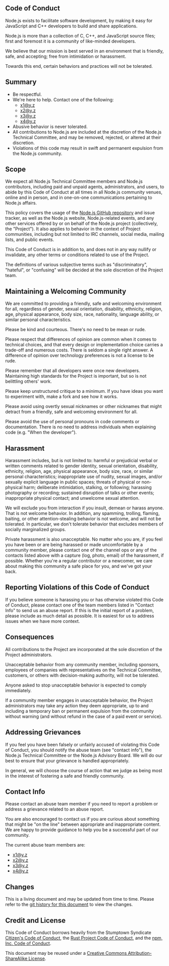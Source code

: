 ## Code of Conduct

Node.js exists to facilitate software development, by making it easy for
JavaScript and C++ developers to build and share applications.

Node.js is more than a collection of C, C++, and JavaScript source files; first
and foremost it is a community of like-minded developers.

We believe that our mission is best served in an environment that is
friendly, safe, and accepting; free from intimidation or harassment.

Towards this end, certain behaviors and practices will not be tolerated.

## Summary

* Be respectful.
* We're here to help. Contact one of the following:
  * <x1@y.z>
  * <x2@y.z>
  * <x3@y.z>
  * <x4@y.z>
* Abusive behavior is never tolerated.
* All contributions to Node.js are included at the discretion of the Node.js
  Technical Committee, and may be removed, rejected, or altered at their
  discretion.
* Violations of this code may result in swift and permanent expulsion
  from the Node.js community.

## Scope

We expect all Node.js Technical Committee members and Node.js contributors,
including paid and unpaid agents, administrators, and users, to abide by this
Code of Conduct at all times in all Node.js community venues, online and in
person, and in one-on-one communications pertaining to Node.js affairs.

This policy covers the usage of the [Node.js GitHub
repository](https://github.com/joyent/node) and issue tracker, as well as the
Node.js website, Node.js-related events, and any other services offered by or
on behalf of the Node.js project (collectively, the "Project"). It also applies
to behavior in the context of Project communities, including but not limited to
IRC channels, social media, mailing lists, and public events.

This Code of Conduct is in addition to, and does not in any way nullify or
invalidate, any other terms or conditions related to use of the Project.

The definitions of various subjective terms such as "discriminatory",
"hateful", or "confusing" will be decided at the sole discretion of the
Project team.

## Maintaining a Welcoming Community

We are committed to providing a friendly, safe and welcoming environment for
all, regardless of gender, sexual orientation, disability, ethnicity, religion,
age, physical appearance, body size, race, nationality, language ability, or
similar personal characteristics.

Please be kind and courteous. There's no need to be mean or rude.

Please respect that differences of opinion are common when it comes to
technical choices, and that every design or implementation choice carries a
trade-off and numerous costs. There is seldom a single right answer. A
difference of opinion over technology preferences is not a license to be rude.

Please remember that all developers were once new developers. Maintaining high
standards for the Project is important, but so is not belittling others'
work.

Please keep unstructured critique to a minimum. If you have ideas you want to
experiment with, make a fork and see how it works.

Please avoid using overtly sexual nicknames or other nicknames that might
detract from a friendly, safe and welcoming environment for all.

Please avoid the use of personal pronouns in code comments or documentation.
There is no need to address individuals when explaining code (e.g. "When the
developer").

## Harassment

Harassment includes, but is not limited to: harmful or prejudicial verbal or
written comments related to gender identity, sexual orientation, disability,
ethnicity, religion, age, physical appearance, body size, race, or similar
personal characteristics; inappropriate use of nudity, sexual images, and/or
sexually explicit language in public spaces; threats of physical or
non-physical harm; deliberate intimidation, stalking, or following; harassing
photography or recording; sustained disruption of talks or other events;
inappropriate physical contact; and unwelcome sexual attention.

We will exclude you from interaction if you insult, demean or harass anyone.
That is not welcome behavior. In addition, any spamming, trolling, flaming,
baiting, or other attention-stealing behavior is not welcome, and will not be
tolerated. In particular, we don't tolerate behavior that excludes members of
socially marginalized groups.

Private harassment is also unacceptable. No matter who you are, if you feel you
have been or are being harassed or made uncomfortable by a community member,
please contact one of the channel ops or any of the contacts listed above with
a capture (log, photo, email) of the harassment, if possible.  Whether you're a
regular contributor or a newcomer, we care about making this community a safe
place for you, and we've got your back.

## Reporting Violations of this Code of Conduct

If you believe someone is harassing you or has otherwise violated this Code of
Conduct, please contact one of the team members listed in "Contact Info" to
send us an abuse report. If this is the initial report of a problem, please
include as much detail as possible. It is easiest for us to address issues when
we have more context.

## Consequences

All contributions to the Project are incorporated at the sole discretion of the
Project administrators.

Unacceptable behavior from any community member, including sponsors, employees
of companies with representatives on the Technical Committee, customers, or
others with decision-making authority, will not be tolerated.

Anyone asked to stop unacceptable behavior is expected to comply immediately.

If a community member engages in unacceptable behavior, the Project
administrators may take any action they deem appropriate, up to and including a
temporary ban or permanent expulsion from the community without warning (and
without refund in the case of a paid event or service).

## Addressing Grievances

If you feel you have been falsely or unfairly accused of violating this Code of
Conduct, you should notify the abuse team (see "contact info"), the Node.js
Technical Committee or the Node.js Advisory Board. We will do our best to
ensure that your grievance is handled appropriately.

In general, we will choose the course of action that we judge as being most in
the interest of fostering a safe and friendly community.

## Contact Info

Please contact an abuse team member if you need to report a problem or address
a grievance related to an abuse report.

You are also encouraged to contact us if you are curious about something that
might be "on the line" between appropriate and inappropriate content.  We are
happy to provide guidance to help you be a successful part of our community.

The current abuse team members are:

  * <x1@y.z>
  * <x2@y.z>
  * <x3@y.z>
  * <x4@y.z>

## Changes

This is a living document and may be updated from time to time.  Please refer
to the [git history for this
document](https://github.com/joyent/nodejs-advisory-board/conduct.md) to view
the changes.

## Credit and License

This Code of Conduct borrows heavily from the Stumptown Syndicate [Citizen's
Code of Conduct](http://citizencodeofconduct.org/), the [Rust Project Code of
Conduct](https://github.com/mozilla/rust/wiki/Note-development-policy#conduct),
and the [npm, Inc. Code of Conduct](http://www.npmjs.com/policies/conduct/).

This document may be reused under a [Creative Commons Attribution-ShareAlike
License](http://creativecommons.org/licenses/by-sa/4.0/).
